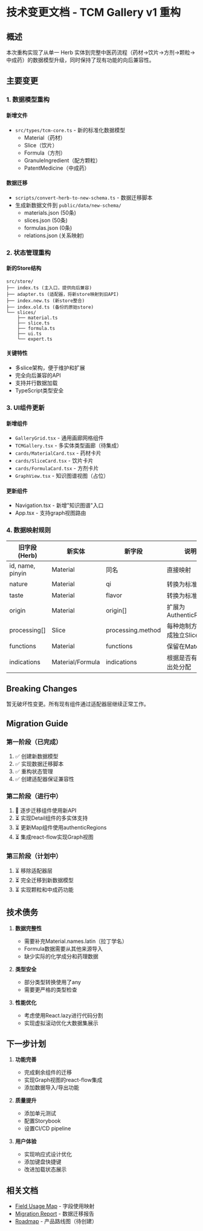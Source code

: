 # 技术变更文档 - TCM Gallery v1 重构

## 概述

本次重构实现了从单一 Herb 实体到完整中医药流程（药材→饮片→方剂→颗粒→中成药）的数据模型升级，同时保持了现有功能的向后兼容性。

## 主要变更

### 1. 数据模型重构

#### 新增文件

- `src/types/tcm-core.ts` - 新的标准化数据模型
  - Material（药材）
  - Slice（饮片）
  - Formula（方剂）
  - GranuleIngredient（配方颗粒）
  - PatentMedicine（中成药）

#### 数据迁移

- `scripts/convert-herb-to-new-schema.ts` - 数据迁移脚本
- 生成新数据文件到 `public/data/new-schema/`
  - materials.json (50条)
  - slices.json (50条)
  - formulas.json (0条)
  - relations.json (关系映射)

### 2. 状态管理重构

#### 新的Store结构

```
src/store/
├── index.ts (主入口，提供向后兼容)
├── adapter.ts (适配器，将新store映射到旧API)
├── index.new.ts (新store整合)
├── index.old.ts (备份的原始store)
└── slices/
    ├── material.ts
    ├── slice.ts
    ├── formula.ts
    ├── ui.ts
    └── expert.ts
```

#### 关键特性

- 多slice架构，便于维护和扩展
- 完全向后兼容的API
- 支持并行数据加载
- TypeScript类型安全

### 3. UI组件更新

#### 新增组件

- `GalleryGrid.tsx` - 通用画廊网格组件
- `TCMGallery.tsx` - 多实体类型画廊（待集成）
- `cards/MaterialCard.tsx` - 药材卡片
- `cards/SliceCard.tsx` - 饮片卡片
- `cards/FormulaCard.tsx` - 方剂卡片
- `GraphView.tsx` - 知识图谱视图（占位）

#### 更新组件

- Navigation.tsx - 新增"知识图谱"入口
- App.tsx - 支持graph视图路由

### 4. 数据映射规则

| 旧字段 (Herb)    | 新实体           | 新字段            | 说明                      |
| ---------------- | ---------------- | ----------------- | ------------------------- |
| id, name, pinyin | Material         | 同名              | 直接映射                  |
| nature           | Material         | qi                | 转换为标准四气            |
| taste            | Material         | flavor            | 转换为标准五味            |
| origin           | Material         | origin[]          | 扩展为AuthenticRegion     |
| processing[]     | Slice            | processing.method | 每种炮制方法生成独立Slice |
| functions        | Material         | functions         | 保留在Material            |
| indications      | Material/Formula | indications       | 根据是否有方剂出处分配    |

## Breaking Changes

暂无破坏性变更。所有现有组件通过适配器层继续正常工作。

## Migration Guide

### 第一阶段（已完成）

1. ✅ 创建新数据模型
2. ✅ 实现数据迁移脚本
3. ✅ 重构状态管理
4. ✅ 创建适配器保证兼容性

### 第二阶段（进行中）

1. 🔄 逐步迁移组件使用新API
2. ⏳ 实现Detail组件的多实体支持
3. ⏳ 更新Map组件使用authenticRegions
4. ⏳ 集成react-flow实现Graph视图

### 第三阶段（计划中）

1. ⏳ 移除适配器层
2. ⏳ 完全迁移到新数据模型
3. ⏳ 实现颗粒和中成药功能

## 技术债务

1. **数据完整性**
   - 需要补充Material.names.latin（拉丁学名）
   - Formula数据需要从其他来源导入
   - 缺少实际的化学成分和药理数据

2. **类型安全**
   - 部分类型转换使用了any
   - 需要更严格的类型检查

3. **性能优化**
   - 考虑使用React.lazy进行代码分割
   - 实现虚拟滚动优化大数据集展示

## 下一步计划

1. **功能完善**
   - 完成剩余组件的迁移
   - 实现Graph视图的react-flow集成
   - 添加数据导入/导出功能

2. **质量提升**
   - 添加单元测试
   - 配置Storybook
   - 设置CI/CD pipeline

3. **用户体验**
   - 实现响应式设计优化
   - 添加键盘快捷键
   - 改进加载状态展示

## 相关文档

- [Field Usage Map](./FIELD_USAGE_MAP.md) - 字段使用映射
- [Migration Report](../public/data/new-schema/MIGRATION_REPORT.md) - 数据迁移报告
- [Roadmap](./ROADMAP.md) - 产品路线图（待创建）
